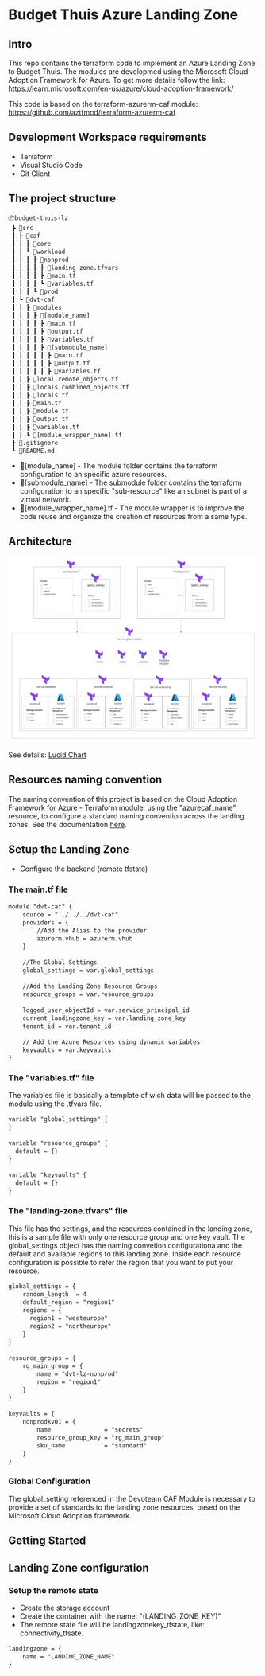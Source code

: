 # Budget Thuis Azure Landing Zone

## Intro

This repo contains the terraform code to implement an Azure Landing Zone to Budget Thuis. The modules are developmed using the Microsoft Cloud Adoption Framework for Azure. To get more details follow the link: https://learn.microsoft.com/en-us/azure/cloud-adoption-framework/

This code is based on the terraform-azurerm-caf module: https://github.com/aztfmod/terraform-azurerm-caf


## Development Workspace requirements
 - Terraform
 - Visual Studio Code
 - Git Client


## The project structure
```
📦budget-thuis-lz 
 ┣ 📂src
 ┃ ┣ 📂caf
 ┃ ┃ ┣ 📂core
 ┃ ┃ ┗ 📂workload
 ┃ ┃ ┃ ┣ 📂nonprod 
 ┃ ┃ ┃ ┃ ┣ 📜landing-zone.tfvars
 ┃ ┃ ┃ ┃ ┣ 📜main.tf 
 ┃ ┃ ┃ ┃ ┗ 📜variables.tf
 ┃ ┃ ┃ ┗ 📂prod
 ┃ ┗ 📂dvt-caf
 ┃ ┃ ┣ 📂modules
 ┃ ┃ ┃ ┣ 📂[module_name]
 ┃ ┃ ┃ ┃ ┣ 📜main.tf
 ┃ ┃ ┃ ┃ ┣ 📜output.tf
 ┃ ┃ ┃ ┃ ┣ 📜variables.tf
 ┃ ┃ ┃ ┃ ┣ 📂[submodule_name]
 ┃ ┃ ┃ ┃ ┃ ┣ 📜main.tf
 ┃ ┃ ┃ ┃ ┃ ┣ 📜output.tf
 ┃ ┃ ┃ ┃ ┃ ┣ 📜variables.tf
 ┃ ┃ ┣ 📜local.remote_objects.tf
 ┃ ┃ ┣ 📜locals.combined_objects.tf
 ┃ ┃ ┣ 📜locals.tf
 ┃ ┃ ┣ 📜main.tf
 ┃ ┃ ┣ 📜module.tf
 ┃ ┃ ┣ 📜output.tf
 ┃ ┃ ┣ 📜variables.tf
 ┃ ┃ ┗ 📜[module_wrapper_name].tf
 ┣ 📜.gitignore
 ┗ 📜README.md
```
 - 📂[module_name] - The module folder contains the terraform configuration to an specific azure resources.
 - 📂[submodule_name] - The submodule folder contains the terraform configuration to an specific "sub-resource" like an subnet is part of a virtual network.
 - 📜[module_wrapper_name].tf - The module wrapper is to improve the code reuse and organize the creation of resources from a same type. 

## Architecture

![Devoteam CAF Terraform Module](assets/architecture.jpeg)

See details: [Lucid Chart](https://lucid.app/lucidchart/8214442d-934b-49cc-a34c-5924447475e0/edit?viewport_loc=-2324%2C-843%2C5450%2C2591%2C0_0&invitationId=inv_5c53211b-8739-42af-b48f-d0e178efcb95)

## Resources naming convention

The naming convention of this project is based on the Cloud Adoption Framework for Azure - Terraform module, using the "azurecaf_name" resource, to configure a standard naming convention across the landing zones. See the documentation [here](https://github.com/aztfmod/terraform-azurerm-caf/blob/main/documentation/conventions.md). 

## Setup the Landing Zone

- Configure the backend (remote tfstate)

### The main.tf file

``` 
module "dvt-caf" {
    source = "../../../dvt-caf"    
    providers = {
        //Add the Alias to the provider
        azurerm.vhub = azurerm.vhub
    }

    //The Global Settings
    global_settings = var.global_settings
    
    //Add the Landing Zone Resource Groups
    resource_groups = var.resource_groups
    
    logged_user_objectId = var.service_principal_id    
    current_landingzone_key = var.landing_zone_key
    tenant_id = var.tenant_id
    
    // Add the Azure Resources using dynamic variables
    keyvaults = var.keyvaults
}
```

### The "variables.tf" file

The variables file is basically a template of wich data will be passed to the module using the .tfvars file.

``` 
variable "global_settings" {
}

variable "resource_groups" {
  default = {}
}

variable "keyvaults" {
  default = {}
}
```

### The "landing-zone.tfvars" file


This file has the settings, and the resources contained in the landing zone, this is a sample file with only one resource group and one key vault. The global_settings object has the naming convetion configurationa and the default and available regions to this landing zone. Inside each resource configuration is possible to refer the region that you want to put your resource.

``` 
global_settings = {       
    random_length  = 4
    default_region = "region1"      
    regions = {
      region1 = "westeurope"
      region2 = "northeurope"
    }
}

resource_groups = {
    rg_main_group = {
        name = "dvt-lz-nonprod"
        region = "region1"
    }
}

keyvaults = {
    nonprodkv01 = {
        name               = "secrets"
        resource_group_key = "rg_main_group"
        sku_name           = "standard"
    }
}
```


### Global Configuration

The global_setting referenced in the Devoteam CAF Module is necessary to provide a set of standards to the landing zone resources, based on the Microsoft Cloud Adoption framework.




## Getting Started


## Landing Zone configuration

### Setup the remote state

 - Create the storage account
 - Create the container with the name: "(LANDING_ZONE_KEY)"
 - The remote state file will be landingzonekey_tfstate, like: connectivity_tfsate.

```
landingzone = {
    name = "LANDING_ZONE_NAME" 
}

```



 



